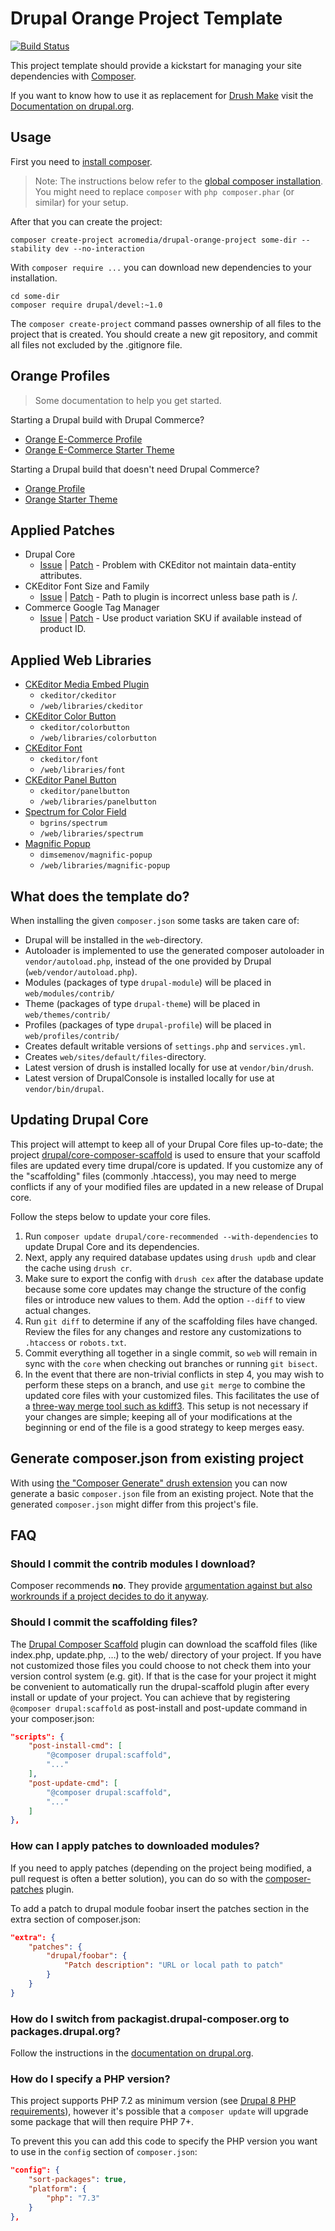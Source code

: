 # Drupal Orange Project Template

[![Build Status](https://travis-ci.org/drupal-composer/drupal-project.svg?branch=8.x)](https://travis-ci.org/drupal-composer/drupal-project)

This project template should provide a kickstart for managing your site
dependencies with [Composer](https://getcomposer.org/).

If you want to know how to use it as replacement for
[Drush Make](https://github.com/drush-ops/drush/blob/8.x/docs/make.md) visit
the [Documentation on drupal.org](https://www.drupal.org/node/2471553).

## Usage

First you need to [install composer](https://getcomposer.org/doc/00-intro.md#installation-linux-unix-osx).

> Note: The instructions below refer to the [global composer installation](https://getcomposer.org/doc/00-intro.md#globally).
You might need to replace `composer` with `php composer.phar` (or similar) 
for your setup.

After that you can create the project:

```
composer create-project acromedia/drupal-orange-project some-dir --stability dev --no-interaction
```

With `composer require ...` you can download new dependencies to your 
installation.

```
cd some-dir
composer require drupal/devel:~1.0
```

The `composer create-project` command passes ownership of all files to the 
project that is created. You should create a new git repository, and commit 
all files not excluded by the .gitignore file.

## Orange Profiles

> Some documentation to help you get started.

Starting a Drupal build with Drupal Commerce?
* [Orange E-Commerce Profile](https://github.com/AcroMedia/orange_ecom_profile/blob/8.x-1.x/README.md)
* [Orange E-Commerce Starter Theme](https://github.com/AcroMedia/orange_ecom_starter/blob/8.x-1.x/README.md)

Starting a Drupal build that doesn't need Drupal Commerce?
* [Orange Profile](https://github.com/AcroMedia/orange_profile/blob/8.x-1.x/README.md)
* [Orange Starter Theme](https://github.com/AcroMedia/orange_starter/blob/8.x-1.x/README.md)

## Applied Patches

* Drupal Core
  * [Issue](https://www.drupal.org/project/drupal/issues/2771837) | [Patch](https://www.drupal.org/files/issues/2018-09-13/drupalimage_ckeditor-2771837-34.patch) - Problem with CKEditor not maintain data-entity attributes.
* CKEditor Font Size and Family
  * [Issue](https://www.drupal.org/project/ckeditor_font/issues/2729087) | [Patch](https://www.drupal.org/files/issues/2018-09-27/2729087_ckeditor_font_file_path.patch) - Path to plugin is incorrect unless base path is /.
* Commerce Google Tag Manager
  * [Issue](https://www.drupal.org/project/commerce_google_tag_manager/issues/3066949) | [Patch](https://www.drupal.org/files/issues/2020-03-27/use-product-variation-sku-if-available-3066949-7-alpha3.patch) - Use product variation SKU if available instead of product ID.

## Applied Web Libraries

- [CKEditor Media Embed Plugin](https://www.drupal.org/project/ckeditor_media_embed)
  - `ckeditor/ckeditor`
  - `/web/libraries/ckeditor`
- [CKEditor Color Button](https://www.drupal.org/project/colorbutton)
  - `ckeditor/colorbutton`
  - `/web/libraries/colorbutton`
- [CKEditor Font](https://www.drupal.org/project/ckeditor_font)
  - `ckeditor/font`
  - `/web/libraries/font`
- [CKEditor Panel Button](https://www.drupal.org/project/panelbutton)
  - `ckeditor/panelbutton`
  - `/web/libraries/panelbutton`
- [Spectrum for Color Field](https://www.drupal.org/project/color_field)
  - `bgrins/spectrum`
  - `/web/libraries/spectrum`
- [Magnific Popup](https://www.drupal.org/project/magnific_popup)
  - `dimsemenov/magnific-popup`
  - `/web/libraries/magnific-popup`  

## What does the template do?

When installing the given `composer.json` some tasks are taken care of:

* Drupal will be installed in the `web`-directory.
* Autoloader is implemented to use the generated composer autoloader in `vendor/autoload.php`,
  instead of the one provided by Drupal (`web/vendor/autoload.php`).
* Modules (packages of type `drupal-module`) will be placed in `web/modules/contrib/`
* Theme (packages of type `drupal-theme`) will be placed in `web/themes/contrib/`
* Profiles (packages of type `drupal-profile`) will be placed in `web/profiles/contrib/`
* Creates default writable versions of `settings.php` and `services.yml`.
* Creates `web/sites/default/files`-directory.
* Latest version of drush is installed locally for use at `vendor/bin/drush`.
* Latest version of DrupalConsole is installed locally for use at `vendor/bin/drupal`.

## Updating Drupal Core

This project will attempt to keep all of your Drupal Core files up-to-date; the
project [drupal/core-composer-scaffold](https://github.com/drupal/core-composer-scaffold)
is used to ensure that your scaffold files are updated every time drupal/core is
updated. If you customize any of the "scaffolding" files (commonly .htaccess),
you may need to merge conflicts if any of your modified files are updated in a
new release of Drupal core.

Follow the steps below to update your core files.

1. Run `composer update drupal/core-recommended --with-dependencies` to update Drupal Core and its dependencies.
2. Next, apply any required database updates using `drush updb` and clear the cache using `drush cr`.
3. Make sure to export the config with `drush cex` after the database update because some core updates may change the
structure of the config files or introduce new values to them. Add the option `--diff` to view actual changes.
4. Run `git diff` to determine if any of the scaffolding files have changed.
   Review the files for any changes and restore any customizations to
  `.htaccess` or `robots.txt`.
5. Commit everything all together in a single commit, so `web` will remain in
   sync with the `core` when checking out branches or running `git bisect`.
6. In the event that there are non-trivial conflicts in step 4, you may wish
   to perform these steps on a branch, and use `git merge` to combine the
   updated core files with your customized files. This facilitates the use
   of a [three-way merge tool such as kdiff3](http://www.gitshah.com/2010/12/how-to-setup-kdiff-as-diff-tool-for-git.html). This setup is not necessary if your changes are simple;
   keeping all of your modifications at the beginning or end of the file is a
   good strategy to keep merges easy.

## Generate composer.json from existing project

With using [the "Composer Generate" drush extension](https://www.drupal.org/project/composer_generate)
you can now generate a basic `composer.json` file from an existing project. Note
that the generated `composer.json` might differ from this project's file.

## FAQ

### Should I commit the contrib modules I download?

Composer recommends **no**. They provide [argumentation against but also
workrounds if a project decides to do it anyway](https://getcomposer.org/doc/faqs/should-i-commit-the-dependencies-in-my-vendor-directory.md).

### Should I commit the scaffolding files?

The [Drupal Composer Scaffold](https://github.com/drupal/core-composer-scaffold) plugin can download the scaffold files (like
index.php, update.php, …) to the web/ directory of your project. If you have not customized those files you could choose
to not check them into your version control system (e.g. git). If that is the case for your project it might be
convenient to automatically run the drupal-scaffold plugin after every install or update of your project. You can
achieve that by registering `@composer drupal:scaffold` as post-install and post-update command in your composer.json:

```json
"scripts": {
    "post-install-cmd": [
        "@composer drupal:scaffold",
        "..."
    ],
    "post-update-cmd": [
        "@composer drupal:scaffold",
        "..."
    ]
},
```

### How can I apply patches to downloaded modules?

If you need to apply patches (depending on the project being modified, a pull 
request is often a better solution), you can do so with the 
[composer-patches](https://github.com/cweagans/composer-patches) plugin.

To add a patch to drupal module foobar insert the patches section in the extra 
section of composer.json:

```json
"extra": {
    "patches": {
        "drupal/foobar": {
            "Patch description": "URL or local path to patch"
        }
    }
}
```

### How do I switch from packagist.drupal-composer.org to packages.drupal.org?

Follow the instructions in the [documentation on drupal.org](https://www.drupal.org/docs/develop/using-composer/using-packagesdrupalorg).

### How do I specify a PHP version?

This project supports PHP 7.2 as minimum version (see [Drupal 8 PHP requirements](https://www.drupal.org/docs/8/system-requirements/drupal-8-php-requirements)), however it's possible that a `composer update` will upgrade some package that will then require PHP 7+.

To prevent this you can add this code to specify the PHP version you want to use in the `config` section of `composer.json`:

```json
"config": {
    "sort-packages": true,
    "platform": {
        "php": "7.3"
    }
},
```
